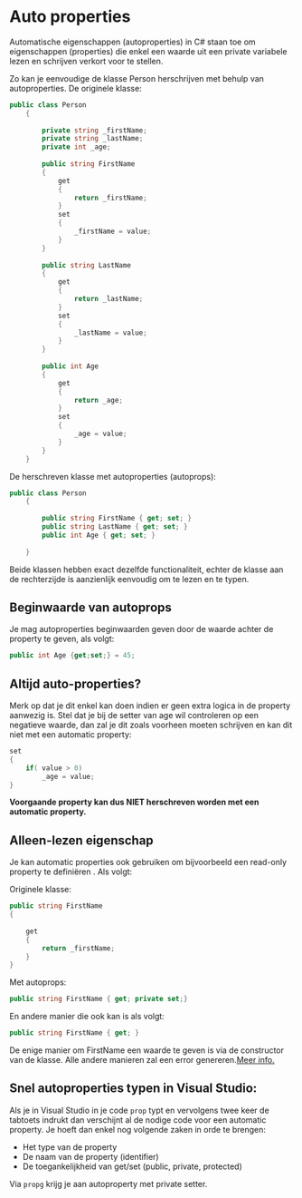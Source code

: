 # Auto properties
Automatische eigenschappen (autoproperties) in C# staan toe om eigenschappen (properties) die enkel een waarde uit een private variabele lezen en schrijven verkort voor te stellen.

Zo kan je eenvoudige de klasse Person herschrijven met behulp van autoproperties. De originele klasse:

```csharp
public class Person
    {
 
        private string _firstName;
        private string _lastName;
        private int _age;
 
        public string FirstName
        {
            get
            {
                return _firstName;
            }
            set
            {
                _firstName = value;
            }
        }
 
        public string LastName
        {
            get
            {
                return _lastName;
            }
            set
            {
                _lastName = value;
            }
        }
 
        public int Age
        {
            get
            {
                return _age;
            }
            set
            {
                _age = value;
            }
        }
    }
```
De herschreven klasse met autoproperties (autoprops):
```csharp
public class Person
    {
 
        public string FirstName { get; set; }
        public string LastName { get; set; }
        public int Age { get; set; }
 
    }
```

Beide klassen hebben exact dezelfde functionaliteit, echter de klasse aan de rechterzijde is aanzienlijk eenvoudig om te lezen en te typen. 

## Beginwaarde van autoprops
Je mag autoproperties beginwaarden geven door de waarde achter de property te geven, als volgt:
```csharp
public int Age {get;set;} = 45;
````

## Altijd auto-properties? 
Merk op dat je dit enkel kan doen indien er geen extra logica in de property aanwezig is.
Stel dat je bij de setter van age wil controleren op een negatieve waarde, dan zal je dit zoals voorheen moeten schrijven en kan dit niet met een automatic property:

```csharp
set
{
    if( value > 0)
        _age = value;
}
```
**Voorgaande property kan dus NIET herschreven worden met een automatic property.**

## Alleen-lezen eigenschap
Je kan automatic properties ook gebruiken om bijvoorbeeld een read-only property te definiëren . Als volgt:

Originele klasse:
```csharp
public string FirstName
{
 
    get
    {
        return _firstName;
    }
}
```
Met autoprops:
```csharp
public string FirstName { get; private set;}
```

En andere manier die ook kan is als volgt:
```csharp
public string FirstName { get; }
```
De enige manier om FirstName een waarde te geven is via de constructor van de klasse. Alle andere manieren zal een error genereren.[Meer info.](https://docs.microsoft.com/en-us/dotnet/csharp/whats-new/csharp-6#read-only-auto-properties)


## Snel autoproperties typen in Visual Studio:
Als je in Visual Studio in je code ``prop`` typt en vervolgens twee keer de tabtoets indrukt dan verschijnt al de nodige code voor een automatic property. Je hoeft dan enkel nog volgende zaken in orde te brengen:

* Het type van de property
* De naam van de property (identifier) 
* De toegankelijkheid van get/set (public, private, protected)

Via ``propg`` krijg je aan autoproperty met private setter.
